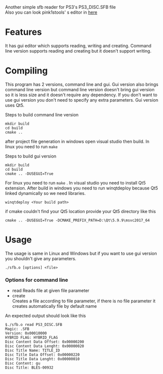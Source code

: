 Another simple sfb reader for PS3's PS3_DISC.SFB file  
Also you can look pink1stools' s editor in [here](https://github.com/pink1stools/PS3_DISC.SFB-Editor)


# Features
It has gui editor which supports reading, writing and creating. Command line version supports reading and creating but it doesn't support writing.

# Compiling
This program has 2 versions, command line and gui. Gui version also brings command line version but command line version doesn't bring gui version so it is less size and it doesn't require any dependency.
If you don't want to use gui version you don't need to specify any extra parameters. Gui version uses Qt5. 

Steps to build command line version

```
mkdir build
cd build
cmake ..
```

after project file generation in windows open visual studio then build. In linux you need to run ```make```

Steps to build gui version

```
mkdir build
cd build
cmake .. -DUSEGUI=True
```

For linux you need to run ```make``` . In visual studio you need to install Qt5 extension.
After build in windows you need to run winqtdeploy because Qt5 linked dynamically so we need libraries.

```
winqtdeploy <Your build path>
```

if cmake couldn't find your Qt5 location provide your Qt5 directory like this

```
cmake .. -DUSEGUI=True -DCMAKE_PREFIX_PATH=D:\Qt\5.9.9\msvc2017_64 
```


# Usage
The usage is same in Linux and Windows but if you want to use gui version you shouldn't give any parameters.

```
./sfb.o [options] <file>
```
### Options for command line
* read
Reads file at given file parameter
* create  
Creates a file according to file parameter, if there is no file parameter it creates automatically file by default name

An expected output should look like this

```
$./sfb.o read PS3_DISC.SFB
Magic: .SFB
Version: 0x00010000
HYBRID FLAG: HYBRID_FLAG
Disc Content Data Offset: 0x00000200
Disc Content Data Lenght: 0x00000020
Disc Title Name: TITLE_ID
Disc Title Data Offset: 0x00000220
Disc Title Data Lenght: 0x00000010
Disc Content: gu
Disc Title: BLES-00932
```
